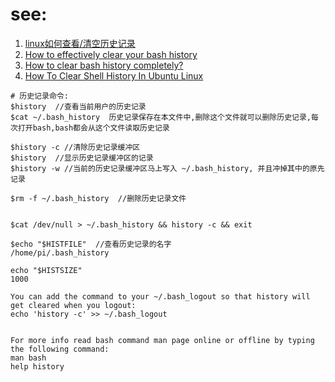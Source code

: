 

# see:
1. [linux如何查看/清空历史记录](https://jingyan.baidu.com/article/17bd8e524dc9a185aa2bb844.html)  
2. [How to effectively clear your bash history](https://www.techrepublic.com/article/how-to-effectively-clear-your-bash-history/)
3. [How to clear bash history completely?](https://askubuntu.com/questions/191999/how-to-clear-bash-history-completely)
4. [How To Clear Shell History In Ubuntu Linux](https://www.cyberciti.biz/faq/clear-the-shell-history-in-ubuntu-linux/)

```
# 历史记录命令:
$history  //查看当前用户的历史记录
$cat ~/.bash_history  历史记录保存在本文件中,删除这个文件就可以删除历史记录,每次打开bash,bash都会从这个文件读取历史记录

$history -c //清除历史记录缓冲区
$history  //显示历史记录缓冲区的记录
$history -w //当前的历史记录缓冲区马上写入 ~/.bash_history, 并且冲掉其中的原先记录

$rm -f ~/.bash_history  //删除历史记录文件


$cat /dev/null > ~/.bash_history && history -c && exit

$echo "$HISTFILE"  //查看历史记录的名字
/home/pi/.bash_history

echo "$HISTSIZE"
1000

You can add the command to your ~/.bash_logout so that history will get cleared when you logout:
echo 'history -c' >> ~/.bash_logout


For more info read bash command man page online or offline by typing the following command:
man bash
help history

```
